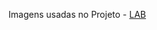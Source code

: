 Imagens usadas no Projeto - [LAB](https://microsoftlearning.github.io/mslearn-ai-fundamentals/Instructions/Labs/04-face.html)
